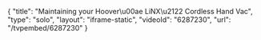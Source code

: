 {
    "title": "Maintaining your Hoover\u00ae LiNX\u2122 Cordless Hand Vac",
    "type": "solo",
    "layout": "iframe-static",
    "videoId": "6287230",
    "url": "\/tvpembed\/6287230"
}